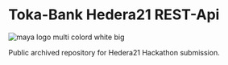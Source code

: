 # Toka-Bank Hedera21 REST-Api


![maya logo multi colord white big](https://user-images.githubusercontent.com/41586691/110722312-04e97c00-81e0-11eb-8963-b2fed030e6a1.png)

Public archived repository for Hedera21 Hackathon submission.
